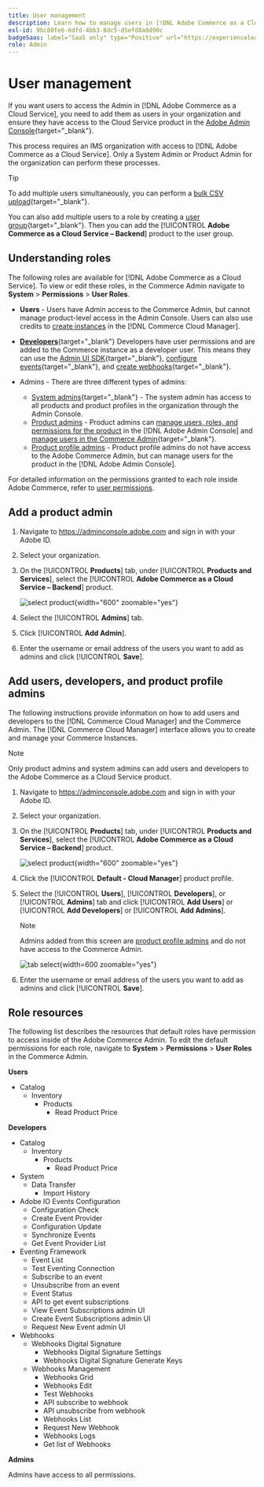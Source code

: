 ```yaml
---
title: User management
description: Learn how to manage users in [!DNL Adobe Commerce as a Cloud Service].
exl-id: 9bc80fe6-6dfd-4bb3-8dc5-d5efd8a8d90c
badgeSaas: label="SaaS only" type="Positive" url="https://experienceleague.adobe.com/en/docs/commerce/user-guides/product-solutions" tooltip="Applies to Adobe Commerce as a Cloud Service and Adobe Commerce Optimizer projects only (Adobe-managed SaaS infrastructure)."
role: Admin
---
```

# User management

If you want users to access the Admin in [!DNL Adobe Commerce as a Cloud Service], you need to add them as users in your organization and ensure they have access to the Cloud Service product in the [Adobe Admin Console](https://adminconsole.adobe.com){target="_blank"}.

This process requires an IMS organization with access to [!DNL Adobe Commerce as a Cloud Service]. Only a System Admin or Product Admin for the organization can perform these processes.

>[!TIP]
>
>To add multiple users simultaneously, you can perform a [bulk CSV upload](https://helpx.adobe.com/enterprise/using/bulk-upload-users.html){target="_blank"}.
> 
> You can also add multiple users to a role by creating a [user group](https://helpx.adobe.com/enterprise/using/user-groups.html){target="_blank"}. Then you can add the [!UICONTROL **Adobe Commerce as a Cloud Service – Backend**] product to the user group.

## Understanding roles

The following roles are available for [!DNL Adobe Commerce as a Cloud Service]. To view or edit these roles, in the Commerce Admin navigate to **System** > **Permissions** > **User Roles**.

* **Users** - Users have Admin access to the Commerce Admin, but cannot manage product-level access in the Admin Console. Users can also use credits to [create instances](./getting-started.md#create-an-instance) in the [!DNL Commerce Cloud Manager].

* [**Developers**](https://helpx.adobe.com/enterprise/using/manage-developers.html#Adddevelopers){target="_blank"} Developers have user permissions and are added to the Commerce instance as a developer user. This means they can use the [Admin UI SDK](https://developer.adobe.com/commerce/extensibility/admin-ui-sdk/){target="_blank"}, [configure events](https://developer.adobe.com/commerce/extensibility/events/){target="_blank"}, and [create webhooks](https://developer.adobe.com/commerce/extensibility/webhooks/){target="_blank"}.

* Admins - There are three different types of admins:
    * [System admins](https://helpx.adobe.com/enterprise/using/admin-roles.html){target="_blank"} - The system admin has access to all products and product profiles in the organization through the Admin Console.
    * [Product admins](#add-a-product-admin) - Product admins can [manage users, roles, and permissions for the product](#add-users-and-admins) in the [!DNL Adobe Admin Console] and [manage users in the Commerce Admin](https://experienceleague.adobe.com/en/docs/commerce-admin/systems/user-accounts/permissions-users-all#create-a-user){target="_blank"}.
    * [Product profile admins](#add-users-developers-and-product-profile-admins) - Product profile admins do not have access to the Adobe Commerce Admin, but can manage users for the product in the [!DNL Adobe Admin Console].

For detailed information on the permissions granted to each role inside Adobe Commerce, refer to [user permissions](#user-permissions).

## Add a product admin

1. Navigate to https://adminconsole.adobe.com and sign in with your Adobe ID.

1. Select your organization.

1. On the [!UICONTROL **Products**] tab, under [!UICONTROL **Products and Services**], select the [!UICONTROL **Adobe Commerce as a Cloud Service – Backend**] product.

    ![select product](./assets/backend.png){width="600" zoomable="yes"}

1. Select the [!UICONTROL **Admins**] tab.

1. Click [!UICONTROL **Add Admin**].

1. Enter the username or email address of the users you want to add as admins and click [!UICONTROL **Save**].

## Add users, developers, and product profile admins

The following instructions provide information on how to add users and developers to the [!DNL Commerce Cloud Manager] and the Commerce Admin. The [!DNL Commerce Cloud Manager] interface allows you to create and manage your Commerce Instances.

>[!NOTE]
>
>Only product admins and system admins can add users and developers to the Adobe Commerce as a Cloud Service product.

1. Navigate to https://adminconsole.adobe.com and sign in with your Adobe ID.

1. Select your organization.

1. On the [!UICONTROL **Products**] tab, under [!UICONTROL **Products and Services**], select the [!UICONTROL **Adobe Commerce as a Cloud Service – Backend**] product.

    ![select product](./assets/backend.png){width="600" zoomable="yes"}

1. Click the [!UICONTROL **Default - Cloud Manager**] product profile.

1. Select the [!UICONTROL **Users**], [!UICONTROL **Developers**], or [!UICONTROL **Admins**] tab and click [!UICONTROL **Add Users**] or [!UICONTROL **Add Developers**] or [!UICONTROL **Add Admins**].

    >[!NOTE]
    >
    >Admins added from this screen are [product profile admins](#understanding-roles) and do not have access to the Commerce Admin.

    ![tab select](./assets/tab-select.png){width=600 zoomable="yes"}

1. Enter the username or email address of the users you want to add as admins and click [!UICONTROL **Save**].

## Role resources

The following list describes the resources that default roles have permission to access inside of the Adobe Commerce Admin. To edit the default permissions  for each role, navigate to **System** > **Permissions** > **User Roles** in the Commerce Admin.

**Users**

* Catalog
  * Inventory
    * Products
      * Read Product Price

**Developers**

* Catalog
  * Inventory
    * Products
      * Read Product Price
* System
  * Data Transfer
    * Import History
* Adobe IO Events Configuration
  * Configuration Check
  * Create Event Provider
  * Configuration Update
  * Synchronize Events
  * Get Event Provider List
* Eventing Framework
  * Event List
  * Test Eventing Connection
  * Subscribe to an event
  * Unsubscribe from an event
  * Event Status
  * API to get event subscriptions
  * View Event Subscriptions admin UI
  * Create Event Subscriptions admin UI
  * Request New Event admin UI
* Webhooks
  * Webhooks Digital Signature
    * Webhooks Digital Signature Settings
    * Webhooks Digital Signature Generate Keys
  * Webhooks Management
    * Webhooks Grid
    * Webhooks Edit
    * Test Webhooks
    * API subscribe to webhook
    * API unsubscribe from webhook
    * Webhooks List
    * Request New Webhook
    * Webhooks Logs
    * Get list of Webhooks

**Admins**

Admins have access to all permissions.
